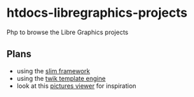 # htdocs-libregraphics-projects

Php to browse the Libre Graphics projects

## Plans

- using the [slim framework](http://www.slimframework.com/)
- using the [twik template engine](twig.sensiolabs.org)
- look at this [pictures viewer](https://github.com/jeremykendall/flaming-archer) for inspiration
